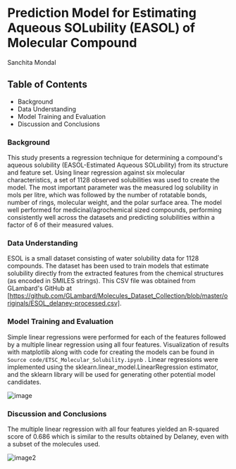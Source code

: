# Prediction Model for Estimating Aqueous SOLubility (EASOL) of Molecular Compound

Sanchita Mondal

## Table of Contents
  -  Background
  -  Data Understanding
  -  Model Training and Evaluation
  -  Discussion and Conclusions

### Background
This study presents a regression technique for determining a compound's aqueous solubility (EASOL-Estimated Aqueous SOLubility) from its structure and feature set. Using linear regression against six molecular characteristics, a set of 1128 observed solubilities was used to create the model.  The most important parameter was the measured log solubility in mols per litre, which was followed by the number of rotatable bonds, number of rings, molecular weight, and the polar surface area. The model well performed for medicinal/agrochemical sized compounds, performing consistently well across the datasets and predicting solubilities within a factor of 6 of their measured values.

### Data Understanding
ESOL is a small dataset consisting of water solubility data for 1128 compounds. The dataset has been used to train models that estimate solubility directly from the extracted features from the chemical structures (as encoded in SMILES strings). This CSV file was obtained from GLambard's GitHub at [https://github.com/GLambard/Molecules_Dataset_Collection/blob/master/originals/ESOL_delaney-processed.csv]. 

### Model Training and Evaluation
Simple linear regressions were performed for each of the features followed by a multiple linear regression using all four features. Visualization of results with matplotlib along with code for creating the models can be found in `Source code/ETSC_Molecular_Solubility.ipynb` . Linear regressions were implemented using the sklearn.linear_model.LinearRegression estimator, and the sklearn library will be used for generating other potential model candidates.

![image](https://github.com/SanchitaMondal/Molecular_Solubility/assets/102673516/128acf96-1b39-41fd-b774-a0e5c5d01c3c)












































### Discussion and Conclusions
The multiple linear regression with all four features yielded an R-squared score of 0.686 which is similar to the results obtained by Delaney, even with a subset of the molecules used.

![image2](https://github.com/SanchitaMondal/Molecular_Solubility/assets/102673516/22457550-870f-4c48-aad8-aa365e95e1ce)


